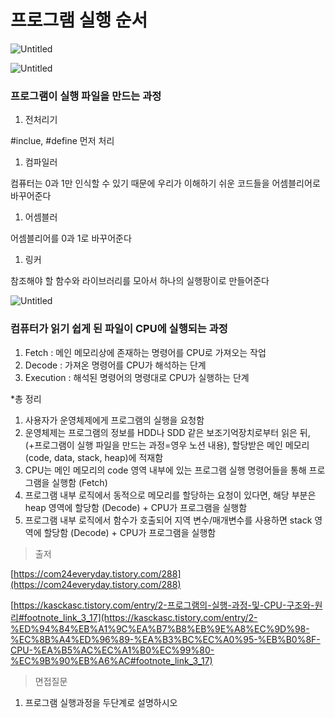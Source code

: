 # 프로그램 실행 순서

![Untitled](%E1%84%91%E1%85%B3%E1%84%85%E1%85%A9%E1%84%80%E1%85%B3%E1%84%85%E1%85%A2%E1%86%B7%20%E1%84%89%E1%85%B5%E1%86%AF%E1%84%92%E1%85%A2%E1%86%BC%20%E1%84%89%E1%85%AE%E1%86%AB%E1%84%89%E1%85%A5%209692c341a9b04c468c2d7cb07f8d6a2f/Untitled.png)

![Untitled](%E1%84%91%E1%85%B3%E1%84%85%E1%85%A9%E1%84%80%E1%85%B3%E1%84%85%E1%85%A2%E1%86%B7%20%E1%84%89%E1%85%B5%E1%86%AF%E1%84%92%E1%85%A2%E1%86%BC%20%E1%84%89%E1%85%AE%E1%86%AB%E1%84%89%E1%85%A5%209692c341a9b04c468c2d7cb07f8d6a2f/Untitled%201.png)

### 프로그램이 실행 파일을 만드는 과정

1. 전처리기

#inclue, #define 먼저 처리

1. 컴파일러

컴퓨터는 0과 1만 인식할 수 있기 때문에 우리가 이해하기 쉬운 코드들을 어셈블리어로 바꾸어준다

1. 어셈블러

어셈블리어를 0과 1로 바꾸어준다

1. 링커

참조해야 할 함수와 라이브러리를 모아서 하나의 실행팡이로 만들어준다

![Untitled](%E1%84%91%E1%85%B3%E1%84%85%E1%85%A9%E1%84%80%E1%85%B3%E1%84%85%E1%85%A2%E1%86%B7%20%E1%84%89%E1%85%B5%E1%86%AF%E1%84%92%E1%85%A2%E1%86%BC%20%E1%84%89%E1%85%AE%E1%86%AB%E1%84%89%E1%85%A5%209692c341a9b04c468c2d7cb07f8d6a2f/Untitled%202.png)

### 컴퓨터가 읽기 쉽게 된 파일이 CPU에 실행되는 과정

1. Fetch : 메인 메모리상에 존재하는 명령어를 CPU로 가져오는 작업
2. Decode : 가져온 명령어를 CPU가 해석하는 단계
3. Execution : 해석된 명령어의 명령대로 CPU가 실행하는 단계

*총 정리

1. 사용자가 운영체제에게 프로그램의 실행을 요청함
2. 운영체제는 프로그램의 정보를 HDD나 SDD 같은 보조기억장치로부터 읽은 뒤, (+프로그램이 실행 파일을 만드는 과정=영우 노션 내용), 할당받은 메인 메모리(code, data, stack, heap)에 적재함
3. CPU는 메인 메모리의 code 영역 내부에 있는 프로그램 실행 명령어들을 통해 프로그램을 실행함 (Fetch)
4. 프로그램 내부 로직에서 동적으로 메모리를 할당하는 요청이 있다면, 해당 부분은 heap 영역에 할당함 (Decode) + CPU가 프로그램을 실행함
5. 프로그램 내부 로직에서 함수가 호출되어 지역 변수/매개변수를 사용하면 stack 영역에 할당함 (Decode) + CPU가 프로그램을 실행함

> 출저
> 

[https://com24everyday.tistory.com/288](https://com24everyday.tistory.com/288)

[https://kasckasc.tistory.com/entry/2-프로그램의-실행-과정-및-CPU-구조와-원리#footnote_link_3_17](https://kasckasc.tistory.com/entry/2-%ED%94%84%EB%A1%9C%EA%B7%B8%EB%9E%A8%EC%9D%98-%EC%8B%A4%ED%96%89-%EA%B3%BC%EC%A0%95-%EB%B0%8F-CPU-%EA%B5%AC%EC%A1%B0%EC%99%80-%EC%9B%90%EB%A6%AC#footnote_link_3_17)

> 면접질문
> 
1. 프로그램 실행과정을 두단계로 설명하시오